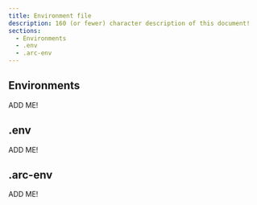 ```yaml
---
title: Environment file
description: 160 (or fewer) character description of this document!
sections:
  - Environments
  - .env
  - .arc-env
---
```


## Environments

ADD ME!


## .env

ADD ME!


## .arc-env

ADD ME!

